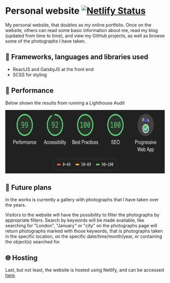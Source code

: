 # Personal website [![Netlify Status](https://api.netlify.com/api/v1/badges/a9571ff7-1655-49c0-accf-16fde0d8d8d2/deploy-status)](https://app.netlify.com/sites/p-rut/deploys)

My personal website, that doubles as my online portfolio.
Once on the website, others can read some basic information about me, read my blog (updated from time to time), and view my GitHub projects, as well as browse some of the photographs I have taken.

## :open_file_folder: Frameworks, languages and libraries used
* ReactJS and GatsbyJS at the front end
* SCSS for styling

## :rocket: Performance
Below shown the results from running a Lighthouse Audit&nbsp;

<img src="src/assets/images/lighthouse.png" height="200" />

## :date: Future plans
In the works is currently a gallery with photographs that I have taken over the years.

Visitors to the website will  have the possibility to filter the photographs by appropriate filters. Search by keywords will be made available, like searching for "London", "January" or "city" on the photographs page will return photographs marked with those keywords, that is photographs taken in the specific location, on the specific date/time/month/year, or containing the object(s) searched for.

## :globe_with_meridians: Hosting
Last, but not least, the website is hosted using Netlify, and can be accessed [here](https://piotr-rutkowski.com).
